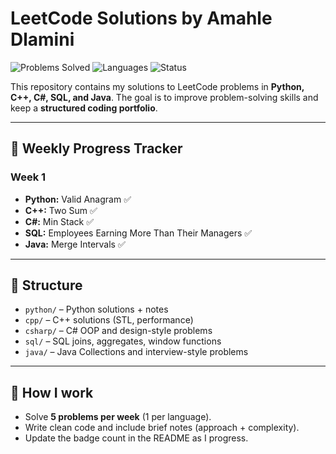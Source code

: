 # LeetCode Solutions by Amahle Dlamini

![Problems Solved](https://img.shields.io/badge/Problems%20Solved-5-blue?style=for-the-badge)
![Languages](https://img.shields.io/badge/Languages-Python%20%7C%20C++%20%7C%20C%23%20%7C%20SQL%20%7C%20Java-green?style=for-the-badge)
![Status](https://img.shields.io/badge/Weekly%20Goal-On%20Track-success?style=for-the-badge)

This repository contains my solutions to LeetCode problems in **Python, C++, C#, SQL, and Java**.
The goal is to improve problem-solving skills and keep a **structured coding portfolio**.

---

## 📅 Weekly Progress Tracker

### Week 1
- **Python:** Valid Anagram ✅
- **C++:** Two Sum ✅
- **C#:** Min Stack ✅
- **SQL:** Employees Earning More Than Their Managers ✅
- **Java:** Merge Intervals ✅

---

## 📂 Structure
- `python/` – Python solutions + notes  
- `cpp/` – C++ solutions (STL, performance)  
- `csharp/` – C# OOP and design-style problems  
- `sql/` – SQL joins, aggregates, window functions  
- `java/` – Java Collections and interview-style problems

---

## 🚀 How I work
- Solve **5 problems per week** (1 per language).
- Write clean code and include brief notes (approach + complexity).
- Update the badge count in the README as I progress.
